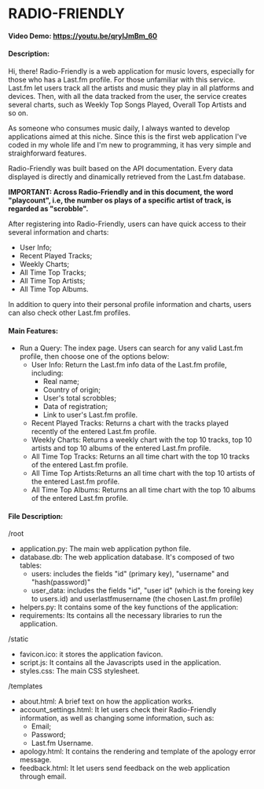 # RADIO-FRIENDLY

#### Video Demo: <https://youtu.be/qrylJmBm_60>

#### Description:

Hi, there! Radio-Friendly is a web application for music lovers, especially for those who has a Last.fm profile.
For those unfamiliar with this service. Last.fm let users track all the artists and music they play in all platforms and devices.
Then, with all the data tracked from the user, the service creates several charts, such as Weekly Top Songs Played, Overall Top Artists and so on.

As someone who consumes music daily, I always wanted to develop applications aimed at this niche. Since this is the first web application I've
coded in my whole life and I'm new to programming, it has very simple and straighforward features.

Radio-Friendly was built based on the API documentation. Every data displayed is directly and dinamically retrieved from the Last.fm database.

**IMPORTANT: Across Radio-Friendly and in this document, the word "playcount", i.e, the number os plays of a specific artist of track, is regarded as "scrobble".**

After registering into Radio-Friendly, users can have quick access to their several information and charts:

- User Info;
- Recent Played Tracks;
- Weekly Charts;
- All Time Top Tracks;
- All Time Top Artists;
- All Time Top Albums.

In addition to query into their personal profile information and charts, users can also check other Last.fm profiles.

#### Main Features:

- Run a Query: The index page. Users can search for any valid Last.fm profile, then choose one of the options below:
    - User Info: Return the Last.fm info data of the Last.fm profile, including:
    	- Real name;
    	- Country of origin;
    	- User's total scrobbles;
    	- Data of registration;
    	- Link to user's Last.fm profile.
    - Recent Played Tracks: Returns a chart with the tracks played recently of the entered Last.fm profile.
    - Weekly Charts: Returns a weekly chart with the top 10 tracks, top 10 artists and top 10 albums of the entered Last.fm profile.
    - All Time Top Tracks: Returns an all time chart with the top 10 tracks of the entered Last.fm profile.
    - All Time Top Artists:Returns an all time chart with the top 10 artists of the entered Last.fm profile.
    - All Time Top Albums: Returns an all time chart with the top 10 albums of the entered Last.fm profile.

#### File Description:

/root
- application.py: The main web application python file.
- database.db: The web application database. It's composed of two tables:
	- users: includes the fields "id" (primary key), "username" and "hash(password)"
	- user_data: includes the fields  "id", "user id" (which is the foreing key to users.id) and userlastfmusername (the chosen Last.fm profile)
- helpers.py: It contains some of the key functions of the application:
- requirements: Its contains all the necessary libraries to run the application.

/static
- favicon.ico: it stores the application favicon.
- script.js: It contains all the Javascripts used in the application.
- styles.css: The main CSS stylesheet.

/templates
- about.html: A brief text on how the application works.
- account_settings.html: It let users check their Radio-Friendly information, as well as changing some information, such as:
	- Email;
	- Password;
	- Last.fm Username.
- apology.html: It contains the rendering and template of the apology error message.
- feedback.html: It let users send feedback on the web application through email.